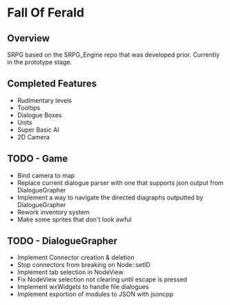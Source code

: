 Fall Of Ferald
==============

## Overview
SRPG based on the SRPG_Engine repo that was developed prior.
Currently in the prototype stage.

## Completed Features
* Rudimentary levels
* Tooltips
* Dialogue Boxes
* Units
* Super Basic AI
* 2D Camera

## TODO - Game
* Bind camera to map
* Replace current dialogue parser with one that supports json output from
  DialogueGrapher
* Implement a way to navigate the directed diagraphs outputted by DialogueGrapher
* Rework inventory system
* Make some sprites that don't look awful

## TODO - DialogueGrapher
* Implement Connector creation & deletion
* Stop connectors from breaking on Node::setID
* Implement tab selection in NodeView
* Fix NodeView selection not clearing until escape is pressed
* Implement wxWidgets to handle file dialogues
* Implement exportion of modules to JSON with jsoncpp
